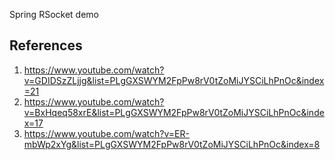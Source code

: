 Spring RSocket demo



## References
1. https://www.youtube.com/watch?v=GDIDSzZLjjg&list=PLgGXSWYM2FpPw8rV0tZoMiJYSCiLhPnOc&index=21
2. https://www.youtube.com/watch?v=BxHqeq58xrE&list=PLgGXSWYM2FpPw8rV0tZoMiJYSCiLhPnOc&index=17
3. https://www.youtube.com/watch?v=ER-mbWp2xYg&list=PLgGXSWYM2FpPw8rV0tZoMiJYSCiLhPnOc&index=8